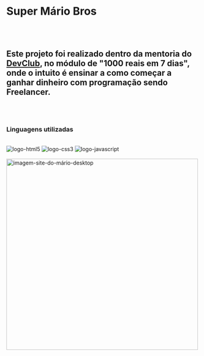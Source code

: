 <h1>Super Mário Bros</h1>
<br>
<br>
<h2>Este projeto foi realizado dentro da mentoria do <a href="https://rodolfomori.com.br/DevClub">DevClub</a>, no módulo de "1000 reais em 7 dias", onde o intuito é ensinar a como começar a ganhar dinheiro com programação sendo Freelancer. </h2>
<br>
<br>
<h3>Linguagens utilizadas</h3>
<br>
<img src="https://img.shields.io/badge/HTML5-E34F26?style=for-the-badge&logo=html5&logoColor=white" alt="logo-html5" />
<img src="https://img.shields.io/badge/CSS3-1572B6?style=for-the-badge&logo=css3&logoColor=white" alt="logo-css3" />
<img src="https://img.shields.io/badge/JavaScript-F7DF1E?style=for-the-badge&logo=javascript&logoColor=black" alt="logo-javascript" />
<br>
<br>
<img src="https://github.com/NicollasAlmeida14/super-mario-bros/blob/main/img/Super%20M%C3%A1rio%20desktop.png?raw=true" width="500px" alt="imagem-site-do-mário-desktop" />
